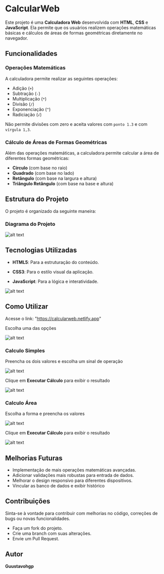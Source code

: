 # CalcularWeb

Este projeto é uma **Calculadora Web** desenvolvida com **HTML**, **CSS** e **JavaScript**. Ela permite que os usuários realizem operações matemáticas básicas e cálculos de áreas de formas geométricas diretamente no navegador.

## Funcionalidades

### Operações Matemáticas
A calculadora permite realizar as seguintes operações:
- Adição (`+`)
- Subtração (`-`)
- Multiplicação (`*`)
- Divisão (`/`)
- Exponenciação (`^`)
- Radiciação (`√`)

Não permite divisões com zero e aceita valores com `ponto 1.3` e com `vírgula 1,3`.

### Cálculo de Áreas de Formas Geométricas
Além das operações matemáticas, a calculadora permite calcular a área de diferentes formas geométricas:
- **Círculo** (com base no raio)
- **Quadrado** (com base no lado)
- **Retângulo** (com base na largura e altura)
- **Triângulo Retângulo** (com base na base e altura)

## Estrutura do Projeto

O projeto é organizado da seguinte maneira:
### Diagrama do Projeto

![alt text](image-6.png)

## Tecnologias Utilizadas
* **HTML5**: Para a estruturação do conteúdo.

* **CSS3**: Para o estilo visual da aplicação.

* **JavaScript**: Para a lógica e interatividade.

![alt text](image-5.png)

## Como Utilizar

Acesse o link: "https://calcularweb.netlify.app"

Escolha uma das opções

![alt text](image.png)



### Calculo Simples
Preencha os dois valores e escolha um sinal de operação

![alt text](image-1.png)

Clique em **Executar Cálculo** para exibir o resultado

![alt text](image-2.png)

### Calculo Área

Escolha a forma e preencha os valores

![alt text](image-3.png)

Clique em **Executar Cálculo** para exibir o resultado

![alt text](image-4.png)

## Melhorias Futuras

* Implementação de mais operações matemáticas avançadas.
* Adicionar validações mais robustas para entrada de dados.
* Melhorar o design responsivo para diferentes dispositivos.
* Vincular as banco de dados e exibir histórico

## Contribuições
Sinta-se à vontade para contribuir com melhorias no código, correções de bugs ou novas funcionalidades.
* Faça um fork do projeto.
* Crie uma branch com suas alterações.
* Envie um Pull Request.

## Autor
**Guustavohgp**
